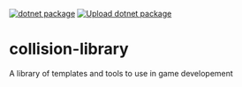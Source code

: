 [![dotnet package](https://github.com/ThinkLink99/collision-library/actions/workflows/build.yml/badge.svg)](https://github.com/ThinkLink99/collision-library/actions/workflows/build.yml)
[![Upload dotnet package](https://github.com/ThinkLink99/collision-library/actions/workflows/package.yml/badge.svg)](https://github.com/ThinkLink99/collision-library/actions/workflows/package.yml)

# collision-library
A library of templates and tools to use in game developement
